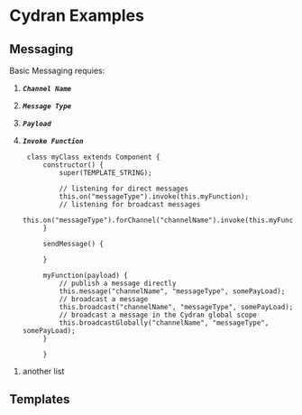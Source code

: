 # Cydran Examples

## Messaging

  Basic Messaging requies:
1. ***``Channel Name``***
1. ***``Message Type``***
1. ***``Payload``***
1. ***``Invoke Function``***

		class myClass extends Component {
			constructor() {
				super(TEMPLATE_STRING);
				
				// listening for direct messages
				this.on("messageType").invoke(this.myFunction);
				// listening for broadcast messages
				this.on("messageType").forChannel("channelName").invoke(this.myFunction);
			}
			
			sendMessage() {
			
			}
			
			myFunction(payload) {
				// publish a message directly
				this.message("channelName", "messageType", somePayLoad);
				// broadcast a message
				this.broadcast("channelName", "messageType", somePayLoad);
				// broadcast a message in the Cydran global scope
				this.broadcastGlobally("channelName", "messageType", somePayLoad);
			}
    
    		}
		
[//]: # (New List)
1. another list
## Templates


